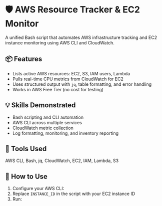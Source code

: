 # 🛡️ AWS Resource Tracker & EC2 Monitor

A unified Bash script that automates AWS infrastructure tracking and EC2 instance monitoring using AWS CLI and CloudWatch.

## 📦 Features
- Lists active AWS resources: EC2, S3, IAM users, Lambda
- Pulls real-time CPU metrics from CloudWatch for EC2
- Uses structured output with `jq`, table formatting, and error handling
- Works in AWS Free Tier (no cost for testing)

## 💡 Skills Demonstrated
- Bash scripting and CLI automation
- AWS CLI across multiple services
- CloudWatch metric collection
- Log formatting, monitoring, and inventory reporting

## 🔧 Tools Used
AWS CLI, Bash, jq, CloudWatch, EC2, IAM, Lambda, S3

## 📁 How to Use
1. Configure your AWS CLI:
2. Replace `INSTANCE_ID` in the script with your EC2 instance ID
3. Run:


